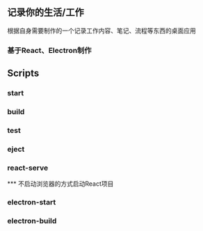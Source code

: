 ## 记录你的生活/工作

根据自身需要制作的一个记录工作内容、笔记、流程等东西的桌面应用

### 基于React、Electron制作

## Scripts

###  start
###  build
###  test
###  eject
###  react-serve

*** 不启动浏览器的方式启动React项目 

### electron-start
### electron-build
